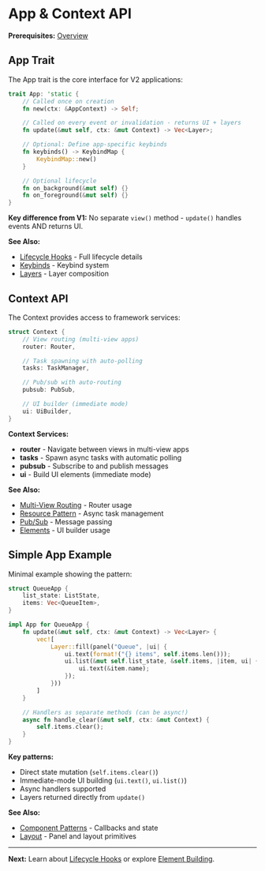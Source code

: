 # App & Context API

**Prerequisites:** [Overview](../00-overview.md)

## App Trait

The App trait is the core interface for V2 applications:

```rust
trait App: 'static {
    // Called once on creation
    fn new(ctx: &AppContext) -> Self;

    // Called on every event or invalidation - returns UI + layers
    fn update(&mut self, ctx: &mut Context) -> Vec<Layer>;

    // Optional: Define app-specific keybinds
    fn keybinds() -> KeybindMap {
        KeybindMap::new()
    }

    // Optional lifecycle
    fn on_background(&mut self) {}
    fn on_foreground(&mut self) {}
}
```

**Key difference from V1:** No separate `view()` method - `update()` handles events AND returns UI.

**See Also:**
- [Lifecycle Hooks](lifecycle.md) - Full lifecycle details
- [Keybinds](../04-user-interaction/keybinds.md) - Keybind system
- [Layers](../02-building-ui/layers.md) - Layer composition

## Context API

The Context provides access to framework services:

```rust
struct Context {
    // View routing (multi-view apps)
    router: Router,

    // Task spawning with auto-polling
    tasks: TaskManager,

    // Pub/sub with auto-routing
    pubsub: PubSub,

    // UI builder (immediate mode)
    ui: UiBuilder,
}
```

**Context Services:**
- **router** - Navigate between views in multi-view apps
- **tasks** - Spawn async tasks with automatic polling
- **pubsub** - Subscribe to and publish messages
- **ui** - Build UI elements (immediate mode)

**See Also:**
- [Multi-View Routing](../03-state-management/routing.md) - Router usage
- [Resource Pattern](../03-state-management/resource-pattern.md) - Async task management
- [Pub/Sub](../03-state-management/pubsub.md) - Message passing
- [Elements](elements.md) - UI builder usage

## Simple App Example

Minimal example showing the pattern:

```rust
struct QueueApp {
    list_state: ListState,
    items: Vec<QueueItem>,
}

impl App for QueueApp {
    fn update(&mut self, ctx: &mut Context) -> Vec<Layer> {
        vec![
            Layer::fill(panel("Queue", |ui| {
                ui.text(format!("{} items", self.items.len()));
                ui.list(&mut self.list_state, &self.items, |item, ui| {
                    ui.text(&item.name);
                });
            }))
        ]
    }

    // Handlers as separate methods (can be async!)
    async fn handle_clear(&mut self, ctx: &mut Context) {
        self.items.clear();
    }
}
```

**Key patterns:**
- Direct state mutation (`self.items.clear()`)
- Immediate-mode UI building (`ui.text()`, `ui.list()`)
- Async handlers supported
- Layers returned directly from `update()`

**See Also:**
- [Component Patterns](../04-user-interaction/component-patterns.md) - Callbacks and state
- [Layout](../02-building-ui/layout.md) - Panel and layout primitives

---

**Next:** Learn about [Lifecycle Hooks](lifecycle.md) or explore [Element Building](elements.md).
